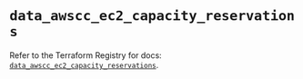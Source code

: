 # `data_awscc_ec2_capacity_reservations`

Refer to the Terraform Registry for docs: [`data_awscc_ec2_capacity_reservations`](https://registry.terraform.io/providers/hashicorp/awscc/0.70.0/docs/data-sources/ec2_capacity_reservations).
